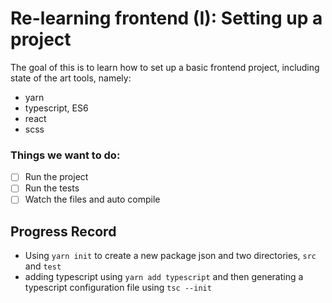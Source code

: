 # Re-learning frontend (I): Setting up a project

The goal of this is to learn how to set up a basic frontend project, including state of the art tools, namely:

- yarn
- typescript, ES6
- react
- scss

### Things we want to do:

- [ ] Run the project
- [ ] Run the tests
- [ ] Watch the files and auto compile
 
## Progress Record

- Using `yarn init` to create a new package json and two directories, `src` and `test`
- adding typescript using `yarn add typescript` and then generating a typescript configuration file using `tsc --init`